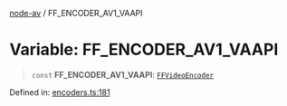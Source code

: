 [node-av](../globals.md) / FF\_ENCODER\_AV1\_VAAPI

# Variable: FF\_ENCODER\_AV1\_VAAPI

> `const` **FF\_ENCODER\_AV1\_VAAPI**: [`FFVideoEncoder`](../type-aliases/FFVideoEncoder.md)

Defined in: [encoders.ts:181](https://github.com/seydx/av/blob/f8631fc881b394300b1479f511d55cf1c370a87f/src/constants/encoders.ts#L181)
